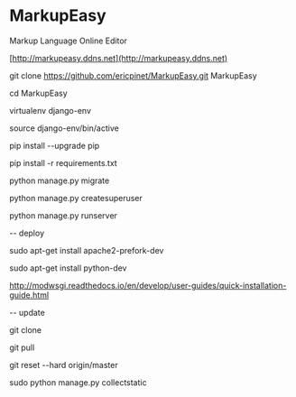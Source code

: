 # MarkupEasy
Markup Language Online Editor

[http://markupeasy.ddns.net](http://markupeasy.ddns.net)



git clone https://github.com/ericpinet/MarkupEasy.git MarkupEasy

cd MarkupEasy

virtualenv django-env

source django-env/bin/active

pip install --upgrade pip

pip install -r requirements.txt

python manage.py migrate

python manage.py createsuperuser

python manage.py runserver



-- deploy

sudo apt-get install apache2-prefork-dev

sudo apt-get install python-dev

http://modwsgi.readthedocs.io/en/develop/user-guides/quick-installation-guide.html


-- update

git clone 

git pull 

git reset --hard origin/master

sudo python manage.py collectstatic
